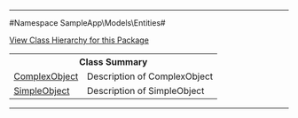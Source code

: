 

- - -

#Namespace SampleApp\Models\Entities#

<div><a href='https://github.com/JeyDotC/Hirudo-docs/tree/master/sampleapp/models/entities/package-tree.md'>View Class Hierarchy for this Package</a></div>

<table class="title">
<tr><th colspan="2" class="title">Class Summary</th></tr>
<tr><td class="name"><a href="https://github.com/JeyDotC/Hirudo-docs/blob/master/sampleapp/models/entities/ComplexObject.md">ComplexObject</a></td><td class="description">Description of ComplexObject</td></tr>
<tr><td class="name"><a href="https://github.com/JeyDotC/Hirudo-docs/blob/master/sampleapp/models/entities/SimpleObject.md">SimpleObject</a></td><td class="description">Description of SimpleObject</td></tr>
</table>

- - -

